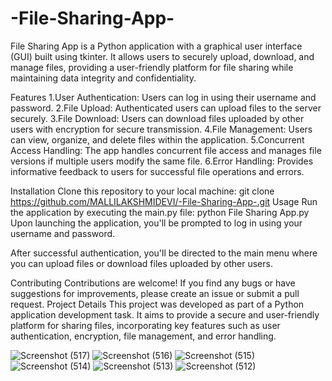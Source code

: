 # -File-Sharing-App-

File Sharing App is a Python application with a graphical user interface (GUI) built using tkinter. It allows users to securely upload, download, and manage files, providing a user-friendly platform for file sharing while maintaining data integrity and confidentiality.

Features
1.User Authentication: Users can log in using their username and password.
2.File Upload: Authenticated users can upload files to the server securely.
3.File Download: Users can download files uploaded by other users with encryption for secure transmission.
4.File Management: Users can view, organize, and delete files within the application.
5.Concurrent Access Handling: The app handles concurrent file access and manages file versions if multiple users modify the same file.
6.Error Handling: Provides informative feedback to users for successful file operations and errors.

Installation
Clone this repository to your local machine:
git clone https://github.com/MALLILAKSHMIDEVI/-File-Sharing-App-.git
Usage
Run the application by executing the main.py file:
python File Sharing App.py
Upon launching the application, you'll be prompted to log in using your username and password.

After successful authentication, you'll be directed to the main menu where you can upload files or download files uploaded by other users.

Contributing
Contributions are welcome! If you find any bugs or have suggestions for improvements, please create an issue or submit a pull request.
Project Details
This project was developed as part of a Python application development task. It aims to provide a secure and user-friendly platform for sharing files, incorporating key features such as user authentication, encryption, file management, and error handling.

![Screenshot (517)](https://github.com/MALLILAKSHMIDEVI/-File-Sharing-App-/assets/147050362/c5839dc3-3064-447f-9e27-36bb75293a10)
![Screenshot (516)](https://github.com/MALLILAKSHMIDEVI/-File-Sharing-App-/assets/147050362/dea420ba-98d8-464d-88c6-84ddea5e8979)
![Screenshot (515)](https://github.com/MALLILAKSHMIDEVI/-File-Sharing-App-/assets/147050362/f9c32174-d7fe-4a5a-95ae-499c46f47893)
![Screenshot (514)](https://github.com/MALLILAKSHMIDEVI/-File-Sharing-App-/assets/147050362/d2fc9333-7143-425c-bc0d-d94d71167088)
![Screenshot (513)](https://github.com/MALLILAKSHMIDEVI/-File-Sharing-App-/assets/147050362/1d7f47c3-754c-4fd7-8805-996957fd40aa)
![Screenshot (512)](https://github.com/MALLILAKSHMIDEVI/-File-Sharing-App-/assets/147050362/f36977be-7722-4c2c-801c-986c75b7a608)

